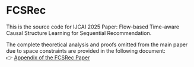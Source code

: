 # FCSRec
 This is the source code for IJCAI 2025 Paper: Flow-based Time-aware Causal Structure Learning for Sequential Recommendation.

The complete theoretical analysis and proofs omitted from the main paper due to space constraints are provided in the following document:  
👉 [Appendix of the FCSRec Paper](appendix_of_fcsrec_paper.md)
